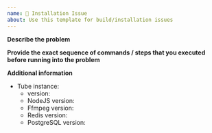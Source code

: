 ```yaml
---
name: 🚀 Installation Issue
about: Use this template for build/installation issues
---
```


<!--
Please read the FAQ.md and docs.joinpeertube.org first.
Please make sure your issue doesn't stem from a third-party package.
Please search among past open/closed issues for a similar one beforehand.

All done? Then please fill the following mandatory form to help us triage your issue.
-->

**Describe the problem**

**Provide the exact sequence of commands / steps that you executed before running into the problem**

**Additional information**

* Tube instance:
  * version:
  * NodeJS version:
  * Ffmpeg version:
  * Redis version:
  * PostgreSQL version:

<!--
Include any logs or source code that would be helpful to diagnose the problem. If including tracebacks, please include the full traceback. Large logs and files should be attached, not pasted.

Don't forget to check `journalctl` or `/var/www/tube/storage/logs/`
-->

